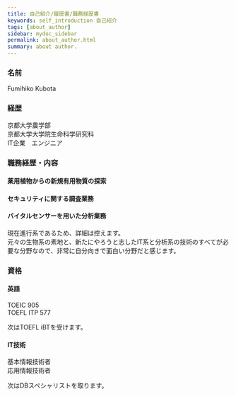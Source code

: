 ```yaml
---
title: 自己紹介/履歴書/職務経歴書
keywords: self_introduction 自己紹介
tags: [about_author]
sidebar: mydoc_sidebar
permalink: about_author.html
summary: about author.
---
```


### 名前
Fumihiko Kubota

### 経歴
京都大学農学部  
京都大学大学院生命科学研究科  
IT企業　エンジニア  

### 職務経歴・内容

#### 薬用植物からの新規有用物質の探索


#### セキュリティに関する調査業務


#### バイタルセンサーを用いた分析業務
現在進行系であるため、詳細は控えます。  
元々の生物系の素地と、新たにやろうと志したIT系と分析系の技術のすべてが必要な分野なので、非常に自分向きで面白い分野だと感じます。

### 資格

#### 英語
TOEIC 905  
TOEFL ITP 577  

次はTOEFL iBTを受けます。

#### IT技術
基本情報技術者  
応用情報技術者  

次はDBスペシャリストを取ります。
